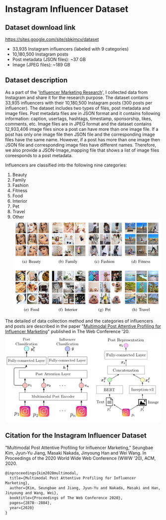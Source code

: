 # Instagram Influencer Dataset


## Dataset download link
https://sites.google.com/site/sbkimcv/dataset

- 33,935 Instagram influencers (labeled with 9 categories)
- 10,180,500 Instagram posts 
- Post metadata (JSON files): ~37 GB
- Image (JPEG files): ~189 GB


## Dataset description
As a part of the '[Influencer Marketing Research](https://sites.google.com/site/sbkimcv/research?authuser=0#h.p_ID_38)', I collected data from Instagram and share it for the research purpose. 
The dataset contains 33,935 influencers with their 10,180,500 Instagram posts (300 posts per influencer).
The dataset includes two types of files, post metadata and image files.
Post metadata files are in JSON format and it contains following information: caption, usertags, hashtags, timestamp, sponsorship, likes, comments, etc.
Image files are in JPEG format and the dataset contains 12,933,406 image files since a post can have more than one image file.
If a post has only one image file then JSON file and the corresponding image files have the same name.
However, if a post has more than one image then JSON file and corresponding image files have different names.
Therefore, we also provide a JSON-Image_mapping file that shows a list of image files coreesponds to a post metadata.

Influencers are classified into the following nine categories:
1. Beauty
2. Family
3. Fashion
4. Fitness
5. Food
6. Interior
7. Pet
8. Travel
9. Other
![DatasetImage](https://github.com/ksb2043/instagram_influencer_dataset/blob/master/image2.png)

The detailed of data collection method and the categories of influencers and posts are described in the paper "[Multimodal Post Attentive Profiling for Influencer Marketing](https://dl.acm.org/doi/abs/10.1145/3366423.3380052)" published in The Web Conference '20.
![Framework](https://github.com/ksb2043/instagram_influencer_dataset/blob/master/image1.png)

## Citation for the Instagram Influencer Dataset

"Multimodal Post Attentive Profiling for Influencer Marketing," Seungbae Kim, Jyun-Yu Jiang, Masaki Nakada, Jinyoung Han and Wei Wang.  In Proceedings of the 2020 World Wide Web Conference (WWW '20), ACM, 2020.

```
@inproceedings{kim2020multimodal,
  title={Multimodal Post Attentive Profiling for Influencer Marketing},
  author={Kim, Seungbae and Jiang, Jyun-Yu and Nakada, Masaki and Han, Jinyoung and Wang, Wei},
  booktitle={Proceedings of The Web Conference 2020},
  pages={2878--2884},
  year={2020}
}
```
